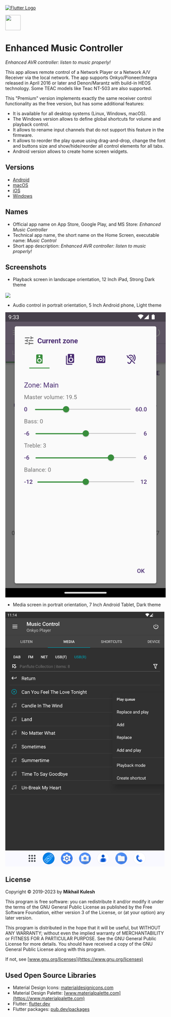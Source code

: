 [![Flutter Logo](https://github.com/mkulesh/onpc/blob/onpc-flutter/images/flutter_logo.png)](https://flutter.dev)

<img src="https://github.com/mkulesh/onpc/blob/onpc-flutter/images/icon.png" align="center" height="48" width="48">

# Enhanced Music Controller

*Enhanced AVR controller: listen to music properly!*

This app allows remote control of a Network Player or a Network A/V Receiver via the local network.
The app supports Onkyo/Pioneer/Integra released in April 2016 or later and Denon/Marantz with build-in HEOS technology.
Some TEAC models like Teac NT-503 are also supported.

This "Premium" version implements exactly the same receiver control functionality as the free version, but has some additional features:
- It is available for all desktop systems (Linux, Windows, macOS).
- The Windows version allows to define global shortcuts for volume and playback control.
- It allows to rename input channels that do not support this feature in the firmware.
- It allows to reorder the play queue using drag-and-drop, change the font and buttons size and show/hide/reorder all control elements for all tabs.
- Android version allows to create home screen widgets.

## Versions
* [Android](https://play.google.com/store/apps/details?id=com.mkulesh.onpc.plus)
* [macOS](https://apps.apple.com/app/id1490166845)
* [iOS](https://apps.apple.com/app/id1490166845)
* [Windows](https://www.microsoft.com/store/apps/9P9V57CZ8JG3)

## Names
* Official app name on App Store, Google Play, and MS Store: *Enhanced Music Controller*
* Technical app name, the short name on the Home Screen, executable name: *Music Control*
* Short app description: *Enhanced AVR controller: listen to music properly!*

## Screenshots
* Playback screen in landscape orientation, 12 Inch iPad, Strong Dark theme
<img src="https://github.com/mkulesh/onpc/blob/onpc-flutter/images/screenshots/iPad-12.9-inch-3gen/listen.png" align="center">

* Audio control in portrait orientation, 5 Inch Android phone, Light theme
<img src="https://github.com/mkulesh/onpc/blob/onpc-flutter/images/screenshots/android-phone/audio_control.png" align="center">

* Media screen in portrait orientation, 7 Inch Android Tablet, Dark theme
<img src="https://github.com/mkulesh/onpc/blob/onpc-flutter/images/screenshots/android-7-inch/media.png" align="center" height="800">

## License

Copyright © 2019-2023 by __Mikhail Kulesh__

This program is free software: you can redistribute it and/or modify it under the terms of the GNU General Public License as published by the Free Software Foundation, either version 3 of the License, or (at your option) any later version.

This program is distributed in the hope that it will be useful, but WITHOUT ANY WARRANTY; without even the implied warranty of MERCHANTABILITY or FITNESS FOR A PARTICULAR PURPOSE.  See the GNU General Public License for more details. You should have received a copy of the GNU General Public License along with this program.

If not, see [www.gnu.org/licenses](https://www.gnu.org/licenses)

## Used Open Source Libraries

* Material Design Icons: [materialdesignicons.com](https://materialdesignicons.com)
* Material Design Palette: [www.materialpalette.com](https://www.materialpalette.com)
* Flutter: [flutter.dev](https://flutter.dev)
* Flutter packages: [pub.dev/packages](https://pub.dev/packages)
